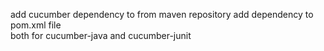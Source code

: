 add cucumber dependency to  from maven repository 
add dependency to pom.xml file  
both for cucumber-java and cucumber-junit
